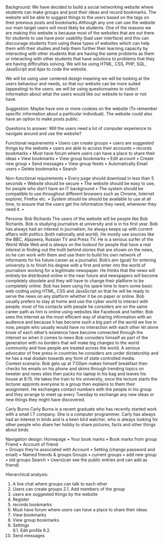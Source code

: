 Background:
We have decided to build a social networking website where students can make groups and post 
their ideas and record bookmarks. The website will be able to suggest things to the users based on the tags on their 
previous posts and bookmarks.Although any one can use the website our main target users will most likely be students.
One of the reasons we are making this website is because most of the websites that are out there for students to
use have poor usability (bad user interface) and this can discourage students from using these types of websites 
which can help them with their studies and help them further their learning capacity by interacting with other 
students that are having the same problems as them or interacting with other students that have solutions to 
problems that they are having difficulties solving.
We will be using HTML, CSS, PHP, SQL, JavaScript and Ajax to code the website.

We will be using user centered design meaning we will be looking at the users behaviour and needs, so that our website 
can be more suited (appealing) to the users. we will be using questionnaires to collect information about what the users
would like our website to have or not have.

Suggestion:
Maybe have one or more cookies on the website (To remember specific information about a particular individual).
The website could also have an option to make posts public.

Questions to answer:
Will the users need a lot of computer experience to navigate around and use the website? 


Functional requirements 
•	Users can create groups
•	users are suggested things by the website 
•	users are able to access their accounts
•	records bookmarks
•	Must have forum where users can have a place to share their ideas
•	View bookmarks
•	View group bookmarks
•	Edit account 
•	Create new group
•	Send messages 
•	View group feeds
•	Automatically Email users
•	Delete bookmarks
•	Search 

Non-functional requirements 
•	Every page should download in less than 5 seconds
•	Website should be secure
•	The website should be easy to use, for people who don’t have an IT background
•	The system should be compatible to use throughout different browsers such as Chrome, Internet explorer, Firefox etc.
•	 System should be should be available to use at all time, to ensure that the users get the information they need, whenever they need it.
•	


Persona:
Bob Richards
The users of the website will be people like Bob Richards. Bob is studying journalism at university and is in his first year. Bob has always had an interest in journalism, he always keeps up with current affairs with politics (both nationally and world). He mostly use sources like the BBC, Aljazeera, Russian TV and Press TV.
He is a serious surfer of the World Wide Web and is always on the lookout for people that have a real interest in finding out the truth behind stories that are shown on the news, so he can work with them and use them to build his own network of informants for his future career as a journalist. Bob’s aim (goal) for entering university is to finish his degree with a first and enter into the world of journalism working for a legitimate newspaper. He thinks that the news will entirely be distributed online in the near future and newspapers will become completely obsolete and they will have to change their platform to be completely online. Bob has been using his spare time to learn some basic web coding using HTML, CSS and JavaScript so that he will be ready to serve the news on any platform whether it be on paper or online.
Bob usually prefers to stay at home and use the cyber world to interact with people; most of his contacts with people he considers are on the same career path as him is online using websites like Facebook and twitter. Bob sees the internet as the most efficient way of sharing information with an audience and because it has become such a big part of the world we live in now, people who usually would have no interaction with each other let alone know of each other’s existence have become connected through the internet so when it comes to news Bob considers himself as part of the generation with no borders that will make big changes to the world community and how people are treated across the world. A serious advocator of free press in countries he considers are under dictatorship and he has a real disdain towards any form of state controlled media.   
Context scenario:
Bob gets up at 7:00am makes himself breakfast then checks his emails on his phone and skims through trending topics on tweeter and news sites then packs his laptop in his bag and leaves his house at 8:15. He takes the train to his university, once the lecture starts the lecturer appoints everyone to a group then explains to them their assignment. He exchanges contact numbers with the people in his group and they arrange to meet up every Tuesday to exchange any new ideas or new things they might have discovered.


Carly Burns
Carly Burns is a recent graduate who has recently started work with a small I.T company. She is a computer programmer. Carly has always had an interest in birds and is a keen bird watcher, who is always looking for other people who share her hobby to share pictures, facts and other things about birds.

Navigation design:
Homepage 
•	Your book marks
•	Book marks from group 
Friend 
•	Account of friend  
•	Groups they’re associated with 
Account 
•	Setting (change password and email) 
•	Named friends & groups 
Groups 
•	current groups 
•	add new group 
•	old groups
Search 
•	Users(can see the public entries and can add as friend) 

Hierarchical analysis:
1.	 A live chat where groups can talk to each other 
2.	Users can create groups
2.1.	Add members of the group
3.	users are suggested things by the website 
4.	Register 
5.	records bookmarks
6.	Must have forum where users can have a place to share their ideas
7.	View bookmarks
8.	View group bookmarks
9.	Settings  
9.1.	Edit profile
9.2.	
10.	Send messages 
